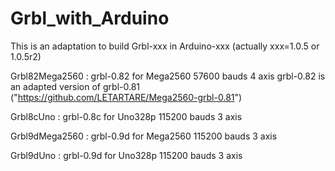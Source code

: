 Grbl_with_Arduino
=================

This is an adaptation to build Grbl-xxx in Arduino-xxx (actually xxx=1.0.5 or 1.0.5r2)

Grbl82Mega2560  : grbl-0.82 for Mega2560 57600 bauds  4 axis
                    grbl-0.82 is an adapted version of grbl-0.81
                    ("https://github.com/LETARTARE/Mega2560-grbl-0.81")

Grbl8cUno       : grbl-0.8c for Uno328p 115200 bauds  3 axis

Grbl9dMega2560  : grbl-0.9d for Mega2560 115200 bauds  3 axis

Grbl9dUno       : grbl-0.9d for Uno328p 115200 bauds  3 axis






